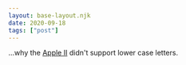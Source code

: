 ```yaml
---
layout: base-layout.njk
date: 2020-09-18
tags: ["post"]
---
```

...why the [Apple II](https://www.vintagecomputing.com/index.php/archives/2833/why-the-apple-ii-didnt-support-lowercase-letters) didn't support lower case letters.